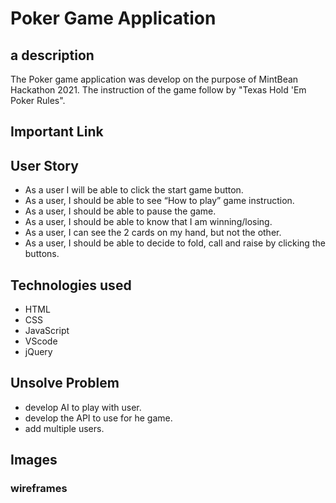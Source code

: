 # Poker Game Application

## a description

The Poker game application was develop on the purpose of MintBean Hackathon 2021. The instruction of the game follow by "Texas Hold 'Em Poker Rules".

## Important Link


## User Story
* As a user I will be able to click the start game button.
* As a user, I should be able to see “How to play” game instruction.
* As a user, I should be able to pause the game.
* As a user, I should be able to know that I am winning/losing.
* As a user, I can see the 2 cards on my hand, but not the other.
* As a user, I should be able to decide to fold, call and raise by clicking the buttons.


## Technologies used
* HTML
* CSS
* JavaScript
* VScode
* jQuery

## Unsolve Problem
* develop AI to play with user.
* develop the API to use for he game.
* add multiple users.

## Images

### wireframes
